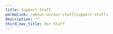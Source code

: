 ```yaml
---
title: Support Staff
permalink: /about-us/our-staff/support-staff/
description: ""
third_nav_title: Our Staff
---
```

